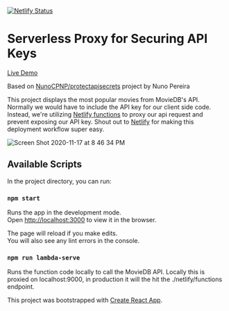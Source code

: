 [![Netlify Status](https://api.netlify.com/api/v1/badges/1c25312d-7f0e-4d18-b176-052fe46a4c77/deploy-status)](https://app.netlify.com/sites/adoring-rosalind-4c1626/deploys)

# Serverless Proxy for Securing API Keys

[Live Demo](https://adoring-rosalind-4c1626.netlify.app/) 

Based on [NunoCPNP/protectapisecrets](https://github.com/NunoCPNP/protectapisecrets) project by Nuno Pereira

This project displays the most popular movies from MovieDB's API. Normally we would have to include the API key for our client side code. Instead, we're utilizing [Netlify functions](https://www.netlify.com/products/functions/) to proxy our api request and prevent exposing our API key. Shout out to [Netlify](https://www.netlify.com/) for making this deployment workflow super easy.

![Screen Shot 2020-11-17 at 8 46 34 PM](https://user-images.githubusercontent.com/12053461/99476514-4cd55200-2916-11eb-9dcf-dd0877f4c4db.png)

## Available Scripts

In the project directory, you can run:

### `npm start`

Runs the app in the development mode.\
Open [http://localhost:3000](http://localhost:3000) to view it in the browser.

The page will reload if you make edits.\
You will also see any lint errors in the console.

### `npm run lambda-serve`

Runs the function code locally to call the MovieDB API. Locally this is proxied on localhost:9000, in production it will the hit the ./netlify/functions endpoint.



This project was bootstrapped with [Create React App](https://github.com/facebook/create-react-app).
